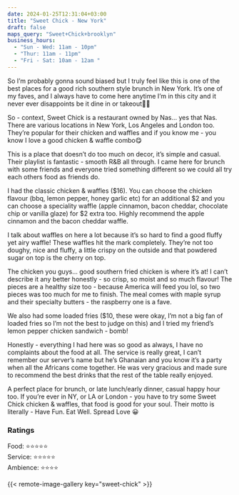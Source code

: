 ```yaml
---
date: 2024-01-25T12:31:04+03:00
title: "Sweet Chick - New York"
draft: false
maps_query: "Sweet+Chick+brooklyn"
business_hours:
  - "Sun - Wed: 11am - 10pm"
  - "Thur: 11am - 11pm"
  - "Fri - Sat: 10am - 12am "
---
```


So I’m probably gonna sound biased but I truly feel like this is one of the best places for a good rich southern style brunch in New York. It’s one of my faves, and I always have to come here anytime I’m in this city and it never ever disappoints be it dine in or takeout👌🏾

So - context, Sweet Chick is a restaurant owned by Nas… yes that Nas. There are various locations in New York, Los Angeles and London too. They’re popular for their chicken and waffles and if you know me - you know I love a good chicken & waffle combo😋

This is a place that doesn’t do too much on decor, it’s simple and casual. Their playlist is fantastic - smooth R&B all through. I came here for brunch with some friends and everyone tried something different so we could all try each others food as friends do.

I had the classic chicken & waffles ($16). You can choose the chicken flavour (bbq, lemon pepper, honey garlic etc) for an additional $2 and you can choose a speciality waffle (apple cinnamon, bacon cheddar, chocolate chip or vanilla glaze) for $2 extra too. Highly recommend the apple cinnamon and the bacon cheddar waffle.

I talk about waffles on here a lot because it’s so hard to find a good fluffy yet airy waffle! These waffles hit the mark completely. They’re not too doughy, nice and fluffy, a little crispy on the outside and that powdered sugar on top is the cherry on top.

The chicken you guys… good southern fried chicken is where it’s at! I can’t describe it any better honestly - so crisp, so moist and so much flavour! The pieces are a healthy size too - because America will feed you lol, so two pieces was too much for me to finish. The meal comes with maple syrup and their specialty butters - the raspberry one is a fave.

We also had some loaded fries ($10, these were okay, I’m not a big fan of loaded fries so I’m not the best to judge on this) and I tried my friend’s lemon pepper chicken sandwich - bomb!

Honestly - everything I had here was so good as always, I have no complaints about the food at all. The service is really great, I can’t remember our server’s name but he’s Ghanaian and you know it’s a party when all the Africans come together. He was very gracious and made sure to recommend the best drinks that the rest of the table really enjoyed.

A perfect place for brunch, or late lunch/early dinner, casual happy hour too. If you’re ever in NY, or LA or London - you have to try some Sweet Chick chicken & waffles, that food is good for your soul. Their motto is literally - Have Fun. Eat Well. Spread Love 😀

### Ratings

Food: ⭐️⭐️⭐️⭐️⭐️<br>
Service: ⭐️⭐️⭐️⭐️⭐️<br>
Ambience: ⭐️⭐️⭐️⭐️<br>

{{< remote-image-gallery key="sweet-chick" >}}

